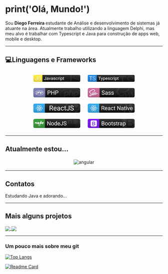 # print('Olá, Mundo!')

Sou <strong> Diego Ferreira </strong> estudante de Análise e desenvolvimento de sistemas já atuante na área.
Atualmente trabalho utilizando a linguagem Delphi, mas meu alvo é trabalhar com Typescript e Java para construção de apps web, mobile e desktop.

---

## 💻Linguagens e Frameworks

<p align="center">
 
  
 <img src="https://github.com/di-ferreira/di-ferreira/blob/master/assets/languages/Javascript.svg" width="150" alt="Javascript" style="vertical-align:top; margin:10px">
 
 <img src="https://github.com/di-ferreira/di-ferreira/blob/master/assets/languages/Typescript.svg" width="150" alt="Typescript" style="vertical-align:top; margin:10px">
 
 <img src="https://github.com/di-ferreira/di-ferreira/blob/master/assets/languages/PHP.svg" width="150" alt="PHP" style="vertical-align:top; margin:10px">

 <img src="https://github.com/di-ferreira/di-ferreira/blob/master/assets/languages/Sass.svg" width="150" alt="Sass" style="vertical-align:top; margin:10px">

 
 <img src="https://github.com/di-ferreira/di-ferreira/blob/master/assets/frameworks/ReactJS.svg" width="150" alt="ReactJS" style="vertical-align:top; margin:10px">
 
 <img src="https://github.com/di-ferreira/di-ferreira/blob/master/assets/frameworks/React_native.svg" width="150" alt="React Native" style="vertical-align:top; margin:10px"> 
 
 <img src="https://github.com/di-ferreira/di-ferreira/blob/master/assets/frameworks/NodeJS.svg" width="150" alt="Node JS" style="vertical-align:top; margin:10px">

 <img src="https://github.com/di-ferreira/di-ferreira/blob/master/assets/frameworks/Bootstrap.svg" width="150" alt="Node JS" style="vertical-align:top; margin:10px">

---

</p>

## Atualmente estou...

<p align="center">

 <img src="https://github.com/Quadrified/Quadrified/blob/master/assets/svg/dev/frameworks/angular.svg" alt="angular" style="vertical-align:top; margin:4px">

---

</p>

## Contatos

<p>
 Estudando Java e adorando...
 </p>

---
</p>

## Mais alguns projetos

<a href="https://github.com/anuraghazra/github-readme-stats">
  <img align="center" src="https://github-readme-stats.vercel.app/api/pin/?username=anuraghazra&repo=github-readme-stats" />
</a>
<a href="https://github.com/anuraghazra/convoychat">
  <img align="center" src="https://github-readme-stats.vercel.app/api/pin/?username=anuraghazra&repo=convoychat" />
</a>

---
### Um pouco mais sobre meu git

[![Top Langs](https://github-readme-stats.vercel.app/api/top-langs/?username=di-ferreira&layout=compact&theme=gotham&custom_title=Top-Linguagens)](https://github.com/di-ferreira)

[![Readme Card](https://github-readme-stats.vercel.app/api/pin/?username=di-ferreira&repo=teste-dna)](https://github.com/di-ferreira/teste-dna)
